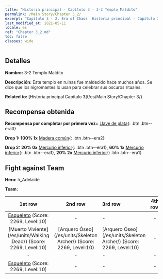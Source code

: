 ```yaml
---
title: "Historia principal - Capítulo 3 - 3-2 Templo Maldito"
permalink: /Main Story/Chapter 3_2/
excerpt: "Capítulo 3 - 2. Era of Chaos  Historia principal - Capítulo 3_2. 3-2 Templo Maldito"
last_modified_at: 2021-05-11
locale: es
ref: "Chapter 3_2.md"
toc: false
classes: wide
---
```


## Detalles

 **Nombre:** 3-2 Templo Maldito

 **Descripción:** Este templo en ruinas fue maldecido hace muchos años. Se dice que los nigromantes lo usan para celebrar sus oscuros rituales.

 **Related to:** [Historia principal Capítulo 3](/es/Main Story/Chapter 3/)

## Recompensa obtenida

 **Recompensa por completar por primera vez::** [Llave de plata](/ItemsES/con_693/){: .btn .btn--era3}

 **Drop 1:** **100% 1x** [Madera común](/ItemsES/mat_7/){: .btn .btn--era2}

 **Drop 2:** **20% 0x** [Mercurio inferior](/ItemsES/mat_2/){: .btn .btn--era1}, **60% 1x** [Mercurio inferior](/ItemsES/mat_2/){: .btn .btn--era1}, **20% 2x** [Mercurio inferior](/ItemsES/mat_2/){: .btn .btn--era1}


## Fight against Team
 **Hero:** h_Adelaide

 **Team:**


  | 1st row | 2nd row | 3rd row | 4th row |
  |:----:|:----:|:----|:----:|
  | [Esqueleto](/es/units/Skeleton/) (Score: 2269, Level:10)  | - | - | - |
  | [Muerto Viviente](/es/units/Walking Dead/) (Score: 2269, Level:10)  | [Arquero Óseo](/es/units/Skeleton Archer/) (Score: 2269, Level:10)  | [Arquero Óseo](/es/units/Skeleton Archer/) (Score: 2269, Level:10)  | - |
  | - | - | - | - |
  | [Esqueleto](/es/units/Skeleton/) (Score: 2269, Level:10)  | - | - | - |


